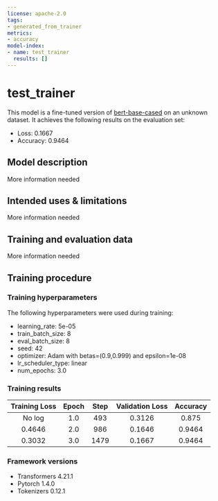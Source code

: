 ```yaml
---
license: apache-2.0
tags:
- generated_from_trainer
metrics:
- accuracy
model-index:
- name: test_trainer
  results: []
---
```


<!-- This model card has been generated automatically according to the information the Trainer had access to. You
should probably proofread and complete it, then remove this comment. -->

# test_trainer

This model is a fine-tuned version of [bert-base-cased](https://huggingface.co/bert-base-cased) on an unknown dataset.
It achieves the following results on the evaluation set:
- Loss: 0.1667
- Accuracy: 0.9464

## Model description

More information needed

## Intended uses & limitations

More information needed

## Training and evaluation data

More information needed

## Training procedure

### Training hyperparameters

The following hyperparameters were used during training:
- learning_rate: 5e-05
- train_batch_size: 8
- eval_batch_size: 8
- seed: 42
- optimizer: Adam with betas=(0.9,0.999) and epsilon=1e-08
- lr_scheduler_type: linear
- num_epochs: 3.0

### Training results

| Training Loss | Epoch | Step | Validation Loss | Accuracy |
|:-------------:|:-----:|:----:|:---------------:|:--------:|
| No log        | 1.0   | 493  | 0.3126          | 0.875    |
| 0.4646        | 2.0   | 986  | 0.1646          | 0.9464   |
| 0.3032        | 3.0   | 1479 | 0.1667          | 0.9464   |


### Framework versions

- Transformers 4.21.1
- Pytorch 1.4.0
- Tokenizers 0.12.1
